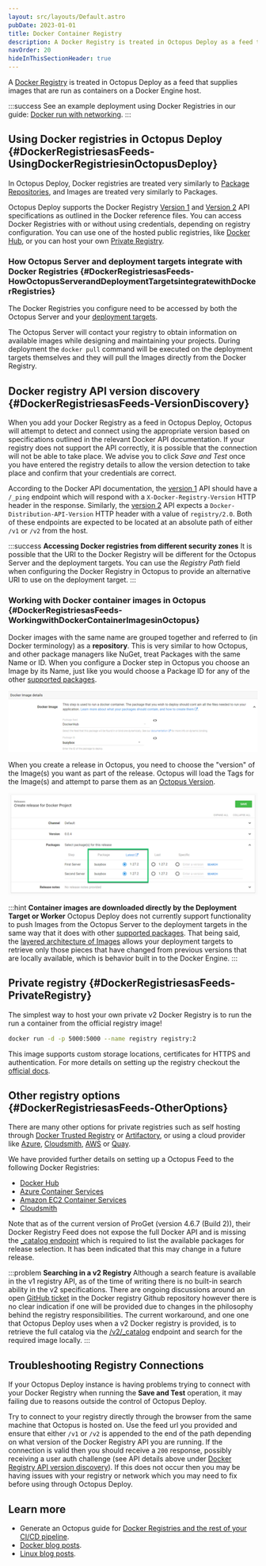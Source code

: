 ```yaml
---
layout: src/layouts/Default.astro
pubDate: 2023-01-01
title: Docker Container Registry
description: A Docker Registry is treated in Octopus Deploy as a feed that supplies images that are run as containers on a Docker Engine host.
navOrder: 20
hideInThisSectionHeader: true
---
```


A [Docker Registry](https://docs.docker.com/registry/) is treated in Octopus Deploy as a feed that supplies images that are run as containers on a Docker Engine host.

:::success
See an example deployment using Docker Registries in our guide: [Docker run with networking](docs/deployments/docker/docker-run-with-networking.md).
:::

## Using Docker registries in Octopus Deploy {#DockerRegistriesasFeeds-UsingDockerRegistriesinOctopusDeploy}

In Octopus Deploy, Docker registries are treated very similarly to [Package Repositories](/docs/packaging-applications/package-repositories/index.md), and Images are treated very similarly to Packages.

Octopus Deploy supports the Docker Registry [Version 1](https://docs.docker.com/v1.6/reference/api/registry_api/) and [Version 2](https://docs.docker.com/registry/spec/api/) API specifications as outlined in the Docker reference files. You can access Docker Registries with or without using credentials, depending on registry configuration. You can use one of the hosted public registries, like [Docker Hub](https://hub.docker.com/), or you can host your own [Private Registry](/docs/packaging-applications/package-repositories/docker-registries/index.md).

### How Octopus Server and deployment targets integrate with Docker Registries {#DockerRegistriesasFeeds-HowOctopusServerandDeploymentTargetsintegratewithDockerRegistries}

The Docker Registries you configure need to be accessed by both the Octopus Server  and your [deployment targets](/docs/infrastructure/index.md).

The Octopus Server will contact your registry to obtain information on available images while designing and maintaining your projects. During deployment the `docker pull` command will be executed on the deployment targets themselves and they will pull the Images directly from the Docker Registry.

## Docker registry API version discovery {#DockerRegistriesasFeeds-VersionDiscovery}
When you add your Docker Registry as a feed in Octopus Deploy, Octopus will attempt to detect and connect using the appropriate version based on specifications outlined in the relevant Docker API documentation. If your registry does not support the API correctly, it is possible that the connection will not be able to take place. We advise you to click _Save and Test_ once you have entered the registry details to allow the version detection to take place and confirm that your credentials are correct.

According to the Docker API documentation, the [version 1](https://docs.docker.com/v1.6/reference/api/registry_api/) API should have a `/_ping` endpoint which will respond with a `X-Docker-Registry-Version` HTTP header in the response.
Similarly, the [version 2](https://docs.docker.com/registry/spec/api/) API expects a `Docker-Distribution-API-Version` HTTP header with a value of `registry/2.0`. Both of these endpoints are expected to be located at an absolute path of either `/v1` or `/v2` from the host.


:::success
**Accessing Docker registries from different security zones**
It is possible that the URI to the Docker Registry will be different for the Octopus Server and the deployment targets. You can use the *Registry Path* field when configuring the Docker Registry in Octopus to provide an alternative URI to use on the deployment target.
:::

### Working with Docker container images in Octopus {#DockerRegistriesasFeeds-WorkingwithDockerContainerImagesinOctopus}

Docker images with the same name are grouped together and referred to (in Docker terminology) as a **repository**. This is very similar to how Octopus, and other package managers like NuGet, treat Packages with the same Name or ID. When you configure a Docker step in Octopus you choose an Image by its Name, just like you would choose a Package ID for any of the other [supported packages](/docs/packaging-applications/index.md#supported-formats).

![](images/5865827.png "width=500")

When you create a release in Octopus, you need to choose the "version" of the Image(s) you want as part of the release. Octopus will load the Tags for the Image(s) and attempt to parse them as an [Octopus Version](https://oc.to/OctopusVersionRegex/).

![](images/5865828.png "width=500")

:::hint
**Container images are downloaded directly by the Deployment Target or Worker**
Octopus Deploy does not currently support functionality to push Images from the Octopus Server to the deployment targets in the same way that it does with other [supported packages](/docs/packaging-applications/index.md#supported-formats). That being said, the [layered architecture of Images](https://docs.docker.com/engine/userguide/storagedriver/imagesandcontainers/) allows your deployment targets to retrieve only those pieces that have changed from previous versions that are locally available, which is behavior built in to the Docker Engine.
:::

## Private registry {#DockerRegistriesasFeeds-PrivateRegistry}

The simplest way to host your own private v2 Docker Registry is to run the run a container from the official registry image!

```bash
docker run -d -p 5000:5000 --name registry registry:2
```

This image supports custom storage locations, certificates for HTTPS and authentication. For more details on setting up the registry checkout the [official docs](https://docs.docker.com/registry/deploying/).

## Other registry options {#DockerRegistriesasFeeds-OtherOptions}
There are many other options for private registries such as self hosting through [Docker Trusted Registry](https://docs.docker.com/docker-trusted-registry/) or [Artifactory](https://www.jfrog.com/artifactory/), or using a cloud provider like [Azure](https://azure.microsoft.com/en-au/services/container-registry/), [Cloudsmith](https://www.cloudsmith.com), [AWS](https://aws.amazon.com/ecr/) or [Quay](https://quay.io/).

We have provided further details on setting up a Octopus Feed to the following Docker Registries:
- [Docker Hub](/docs/packaging-applications/package-repositories/guides/container-registries/docker-hub.md)
- [Azure Container Services](/docs/packaging-applications/package-repositories/guides/container-registries/azure-container-services.md)
- [Amazon EC2 Container Services](/docs/packaging-applications/package-repositories/guides/container-registries/amazon-ec2-container-services.md)
- [Cloudsmith](/docs/packaging-applications/package-repositories/guides/cloudsmith-feed.md)

Note that as of the current version of ProGet (version 4.6.7 (Build 2)), their Docker Registry Feed does not expose the full Docker API and is missing the [_catalog endpoint](https://docs.docker.com/registry/spec/api/#/listing-repositories) which is required to list the available packages for release selection. It has been indicated that this may change in a future release.

:::problem
**Searching in a v2 Registry**
Although a search feature is available in the v1 registry API, as of the time of writing there is no built-in search ability in the v2 specifications. There are ongoing discussions around an open [GitHub ticket](https://github.com/docker/distribution/issues/206) in the Docker registry Github repository however there is no clear indication if one will be provided due to changes in the philosophy behind the registry responsibilities. The current workaround, and one one that Octopus Deploy uses when a v2 Docker registry is provided, is to retrieve the full catalog via the [/v2/\_catalog](https://docs.docker.com/registry/spec/api/#/listing-repositories) endpoint and search for the required image locally.
:::

## Troubleshooting Registry Connections ##
If your Octopus Deploy instance is having problems trying to connect with your Docker Registry when running the **Save and Test** operation, it may failing due to reasons outside the control of Octopus Deploy.

Try to connect to your registry directly through the browser from the same machine that Octopus is hosted on. Use the feed url you provided and ensure that either `/v1` or `/v2` is appended to the end of the path depending on what version of the Docker Registry API you are running. If the connection is valid then you should receive a `200` response, possibly receiving a user auth challenge (see API details above under [Docker Registry API version discovery](#DockerRegistriesasFeeds-VersionDiscovery)). If this does not occur then you may be having issues with your registry or network which you may need to fix before using through Octopus Deploy.

## Learn more

 - Generate an Octopus guide for [Docker Registries and the rest of your CI/CD pipeline](https://octopus.com/docs/guides?packageRepository=Docker%20Registry).
 - [Docker blog posts](http://octopus.com/blog/tag/docker).
 - [Linux blog posts](https://octopus.com/blog/tag/linux).
